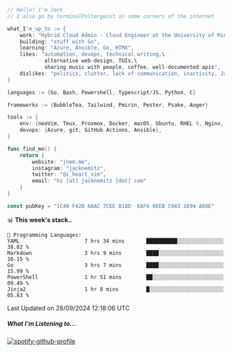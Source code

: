 ```go
// Hello! I'm Jack
// I also go by terminalPoltergeist in some corners of the internet

what_I'm_up_to := {
    work: "Hybrid Cloud Admin - Cloud Engineer at the University of Minnesota",
    building: "stuff with Go",
    learning: "Azure, Ansible, Go, HTMX",
    likes: "automation, devops, technical writing,\
            alternative web-design, TUIs,\
            sharing music with people, coffee, well-documented apis",
    dislikes: "politics, clutter, lack of communication, inactivity, Java",
}

languages := {Go, Bash, Powershell, Typescript/JS, Python, C}

frameworks := {BubbleTea, Tailwind, Pmirin, Pester, Psake, Auger}

tools := {
    env: {neoVim, Tmux, Proxmox, Docker, macOS, Ubuntu, RHEL 9, Nginx, DigitalOcean, Cloudflare},
    devops: {Azure, git, GitHub Actions, Ansible},
}

func find_me() {
    return {
        website: "jnem.me",
        instagram: "jacknemitz",
        twitter: "@i_heart_vim",
        email: "hi [at] jacknemitz [dot] com"
    }
}

const pubKey = "1C49 F42B 6AAC 7CEE B18D  EAF6 0EEB C943 1694 A88E"
```

<!--START_SECTION:waka-->
📊 **This week's stack..** 

```text
💬 Programming Languages: 
YAML                     7 hrs 34 mins       ██████████░░░░░░░░░░░░░░░   38.82 % 
Markdown                 3 hrs 9 mins        ████░░░░░░░░░░░░░░░░░░░░░   16.15 % 
Go                       3 hrs 7 mins        ████░░░░░░░░░░░░░░░░░░░░░   15.99 % 
PowerShell               1 hr 51 mins        ██░░░░░░░░░░░░░░░░░░░░░░░   09.49 % 
Jinja2                   1 hr 8 mins         █░░░░░░░░░░░░░░░░░░░░░░░░   05.83 % 
```


 Last Updated on 28/09/2024 12:18:06 UTC
<!--END_SECTION:waka-->

##### What I'm Listening to...

[![spotify-github-profile](https://jnem.me/listening-item?maxAge=2592000)](https://jnem.me/listening)
